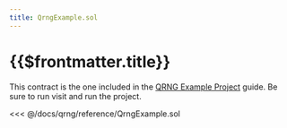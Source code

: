 ```yaml
---
title: QrngExample.sol
---
```


# {{$frontmatter.title}}

<!--TocHeader />
<TOC class="table-of-contents" :include-level="[2,3]" /-->

This contract is the one included in the
[QRNG Example Project](https://github.com/api3dao/qrng-example) guide. Be sure
to run visit and run the project.

<!-- prettier-ignore -->
<<< @/docs/qrng/reference/QrngExample.sol

